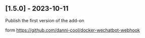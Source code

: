 ## [1.5.0] - 2023-10-11

Publish the first version of the add-on

form https://github.com/danni-cool/docker-wechatbot-webhook

